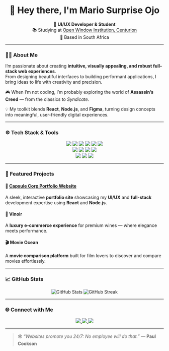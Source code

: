 <!-- Profile Header -->
<h1 align="center">👋 Hey there, I'm <strong>Mario Surprise Ojo</strong></h1>

<p align="center">
  🎨 <strong>UI/UX Developer & Student</strong><br>
  📚 Studying at <a href="https://www.openwindow.co.za" target="_blank">Open Window Institution, Centurion</a><br>
  📍 Based in South Africa
</p>

---

### 🧑‍💻 About Me

I’m passionate about creating **intuitive, visually appealing, and robust full-stack web experiences**.  
From designing beautiful interfaces to building performant applications, I bring ideas to life with creativity and precision.

🎮 When I’m not coding, I’m probably exploring the world of **Assassin’s Creed** — from the classics to *Syndicate*.  

💡 My toolkit blends **React**, **Node.js**, and **Figma**, turning design concepts into meaningful, user-friendly digital experiences.

---

### ⚙️ Tech Stack & Tools

<p align="center">
  <img src="https://img.shields.io/badge/HTML5-E34F26?style=for-the-badge&logo=html5&logoColor=white" />
  <img src="https://img.shields.io/badge/CSS3-1572B6?style=for-the-badge&logo=css3&logoColor=white" />
  <img src="https://img.shields.io/badge/JavaScript-F7DF1E?style=for-the-badge&logo=javascript&logoColor=black" />
  <img src="https://img.shields.io/badge/React-61DBFB?style=for-the-badge&logo=react&logoColor=black" />
  <img src="https://img.shields.io/badge/Vite-646CFF?style=for-the-badge&logo=vite&logoColor=white" />
  <img src="https://img.shields.io/badge/Tailwind_CSS-38B2AC?style=for-the-badge&logo=tailwind-css&logoColor=white" />
  <br/>
  <img src="https://img.shields.io/badge/Node.js-339933?style=for-the-badge&logo=node.js&logoColor=white" />
  <img src="https://img.shields.io/badge/Express-000000?style=for-the-badge&logo=express&logoColor=white" />
  <img src="https://img.shields.io/badge/MySQL-00758F?style=for-the-badge&logo=mysql&logoColor=white" />
  <img src="https://img.shields.io/badge/MongoDB-4EA94B?style=for-the-badge&logo=mongodb&logoColor=white" />
  <br/>
  <img src="https://img.shields.io/badge/Figma-F24E1E?style=for-the-badge&logo=figma&logoColor=white" />
  <img src="https://img.shields.io/badge/Git-F05032?style=for-the-badge&logo=git&logoColor=white" />
  <img src="https://img.shields.io/badge/VS_Code-0078D4?style=for-the-badge&logo=visual-studio-code&logoColor=white" />
</p>

---

### 🚀 Featured Projects

#### 🧩 [Capsule Corp Portfolio Website](https://ui-porfolio-capsule-corp-production.up.railway.app)
A sleek, interactive **portfolio site** showcasing my **UI/UX** and **full-stack** development expertise using **React** and **Node.js**.

#### 🍷 Vinoir
A **luxury e-commerce experience** for premium wines — where elegance meets performance.

#### 🎬 Movie Ocean
A **movie comparison platform** built for film lovers to discover and compare movies effortlessly.

---

### 📈 GitHub Stats

<p align="center">
  <img src="https://github-readme-stats.vercel.app/api?username=YOUR_GITHUB_USERNAME&show_icons=true&theme=tokyonight" alt="GitHub Stats" />
  <img src="https://github-readme-streak-stats.herokuapp.com/?user=YOUR_GITHUB_USERNAME&theme=tokyonight" alt="GitHub Streak" />
</p>

---

### 🌐 Connect with Me

<p align="center">
  <a href="mailto:241334@virtualwindow.co.za">
    <img src="https://img.shields.io/badge/Email-D14836?style=for-the-badge&logo=gmail&logoColor=white" />
  </a>
  <a href="https://www.linkedin.com/in/mario-ojo-a8bb66184/" target="_blank">
    <img src="https://img.shields.io/badge/LinkedIn-0077B5?style=for-the-badge&logo=linkedin&logoColor=white" />
  </a>
  <a href="https://ui-porfolio-capsule-corp-production.up.railway.app" target="_blank">
    <img src="https://img.shields.io/badge/Portfolio-000000?style=for-the-badge&logo=vercel&logoColor=white" />
  </a>
</p>

---

> 🕸️ _“Websites promote you 24/7: No employee will do that.”_ — **Paul Cookson**
